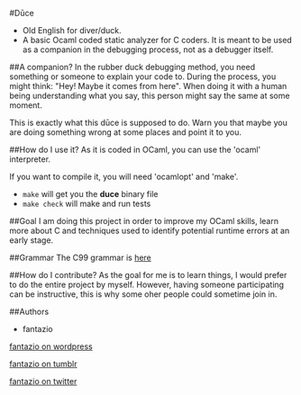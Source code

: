 #Dūce
- Old English for diver/duck.
- A basic Ocaml coded static analyzer for C coders. It is meant to be used as a
  companion in the debugging process, not as a debugger itself.


##A companion?
In the rubber duck debugging method, you need something or someone to
explain your code to. During the process, you might think:
"Hey! Maybe it comes from here". When doing it with a human being understanding
what you say, this person might say the same at some moment.

This is exactly what this dūce is supposed to do. Warn you that maybe you are
doing something wrong at some places and point it to you.


##How do I use it?
As it is coded in OCaml, you can use the 'ocaml' interpreter.

If you want to compile it, you will need 'ocamlopt' and 'make'.
- `make` will get you the **duce** binary file
- `make check` will make and run tests


##Goal
I am doing this project in order to improve my OCaml skills, learn more about C
and techniques used to identify potential runtime errors at an early stage.


##Grammar
The C99 grammar is [here](http://www.open-std.org/JTC1/SC22/WG14/www/docs/n1124.pdf)


##How do I contribute?
As the goal for me is to learn things, I would prefer to do the entire project
by myself. However, having someone participating can be instructive, this is
why some oher people could sometime join in.


##Authors
- fantazio

[fantazio on wordpress](https://corentindsz.wordpress.com)

[fantazio on tumblr](corentindsz.tumblr.com)

[fantazio on twitter](https://twitter.com/CorentinDsz)
